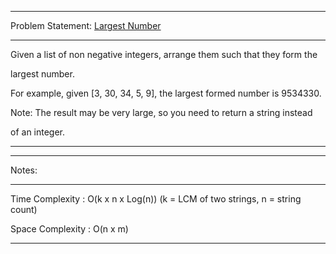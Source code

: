 ******************************************************************************
Problem Statement: [Largest Number](https://leetcode.com/problems/largest-number/)
******************************************************************************
Given a list of non negative integers, arrange them such that they form the

largest number.

For example, given [3, 30, 34, 5, 9], the largest formed number is 9534330.

Note: The result may be very large, so you need to return a string instead 

of an integer.

*****************************************************************************

******************************************************************************
Notes: 
******************************************************************************
Time Complexity : O(k x n x Log(n)) (k = LCM of two strings, n = string count)

Space Complexity : O(n x m)

******************************************************************************

